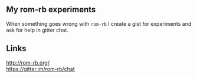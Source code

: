 ## My rom-rb experiments

When something goes wrong with `rom-rb` I create a gist for experiments
and ask for help in gitter chat.

## Links

http://rom-rb.org/  
https://gitter.im/rom-rb/chat

